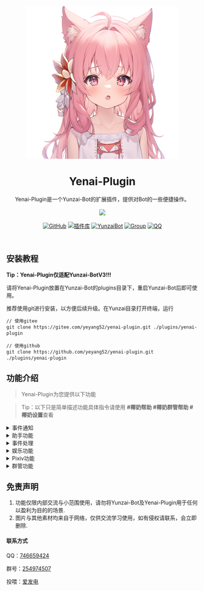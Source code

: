 

<div align="center">
  <img src="resources/img/tb.png" alt="看板娘" width = "400">
  </a><br>



<h1>Yenai-Plugin</h1>

Yenai-Plugin是一个Yunzai-Bot的扩展插件，提供对Bot的一些便捷操作。<br><br><img src="https://count.getloli.com/get/@:yenai-plugin?theme=rule34" /> <br>

[![GitHub](https://img.shields.io/badge/GitHub-Yenai-black?style=flat-square&logo=github)](https://github.com/yeyang52/yenai-plugin) [![插件库](https://img.shields.io/badge/Gitee-插件库-black?style=flat-square&logo=gitee)](https://gitee.com/yhArcadia/Yunzai-Bot-plugins-index) [![YunzaiBot](https://img.shields.io/badge/Yunzai-v3.0.0-black?style=flat-square&logo=dependabot)](https://gitee.com/Le-niao/Yunzai-Bot) [![Group](https://img.shields.io/badge/群号-254974507-red?style=flat-square&logo=GroupMe&logoColor=white)](https://jq.qq.com/?_wv=1027&k=o8FTig5Z) [![QQ](https://img.shields.io/badge/QQ-746659424-success?style=flat-square&logo=tencent-qq)](https://qm.qq.com/cgi-bin/qm/qr?k=m6tyVb1v5y7a5_YK8CU7AoKyuR51aEaI&noverify=0&personal_qrcode_source=4)

<br>

</div>


## 安装教程
**Tip：Yenai-Plugin仅适配Yunzai-BotV3!!!**

请将Yenai-Plugin放置在Yunzai-Bot的plugins目录下，重启Yunzai-Bot后即可使用。

推荐使用git进行安装，以方便后续升级。在Yunzai目录打开终端，运行

```
// 使用gitee
git clone https://gitee.com/yeyang52/yenai-plugin.git ./plugins/yenai-plugin

// 使用github
git clone https://github.com/yeyang52/yenai-plugin.git ./plugins/yenai-plugin
```

## 功能介绍

> Yenai-Plugin为您提供以下功能

> Tip：以下只是简单描述功能具体指令请使用 **#椰奶帮助 #椰奶群管帮助 #椰奶设置**查看

<details>
  <summary>事件通知</summary>

- 闪照监听

- 撤回监听

- 好友申请

- 群邀请

- 好友|群 列表变动

- 好友|群 消息

- Bot被禁言

  Tip：具体可使用 **#椰奶设置** 查看
</details>
<details>
  <summary>助手功能</summary>

- 发送 群聊|好友 消息
  
- 改头像 | 改昵称 | 改状态 | 改昵称 | 改签名 | 改性别
  
- 删好友 | 退群
  
- 获取 好友|群 列表
  
- 增 删 查 说说
  
- 开启/关闭戳一戳
  
- 状态
  

</details>
<details>
  <summary>事件处理</summary>

- 同意|拒绝 好友申请
- 同意|拒绝 群邀请
- 回复好友消息
- 查看现有好友申请/群邀请
- 同意/拒绝全部好友申请/群邀请
- 查看全部请求

</details>
<details>
  <summary>娱乐功能</summary>

- 随机唱鸭
  
- 角色收益曲线
  
- 赞我（支持陌生人点赞）
  
- coser

- 铃声搜索

- 支付宝到账语音

- 半次元话题

- 哪个叼毛是龙王

</details>
<details>
  <summary>Pixiv功能</summary>

- Pixiv排行榜
  
  - 看看(日|周|月)榜
  
  - 看看漫画(日|周|月|新秀周)榜 
  
  - 看看(男|女)性向榜
  
- Tag搜图
  
- Pid搜图

- Uid搜图
  
- 查看热门Tag

- 相关作品

  Tip：如您不会使用此功能请加入交流群询问

</details>
<details>
  <summary>群管功能</summary>

- (全体)?禁言|解禁

- 允许|禁止 匿名

- 踢群员

- 设置|取消 管理

- 增 删 查 公告

- 我要自闭

- 申请头衔

- 修改头衔

- 头衔屏蔽词

- 查看/清理多久没发言的人

- 查看/清理从未发言的人

- 查看最近入群情况

- 获取禁言列表

- 解除全部禁言

- 加群申请处理

  注：具体可使用 **#椰奶群管帮助** 查看
</details>

## 免责声明

1. 功能仅限内部交流与小范围使用，请勿将Yunzai-Bot及Yenai-Plugin用于任何以盈利为目的的场景.
2. 图片与其他素材均来自于网络，仅供交流学习使用，如有侵权请联系，会立即删除.

#### 联系方式

QQ：[746659424](https://qm.qq.com/cgi-bin/qm/qr?k=m6tyVb1v5y7a5_YK8CU7AoKyuR51aEaI&noverify=0&personal_qrcode_source=4)

群号：[254974507](https://jq.qq.com/?_wv=1027&k=o8FTig5Z)

投喂：[爱发电](https://afdian.net/a/yeyang52)
